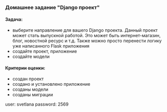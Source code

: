 ### Домашнее задание "Django проект"
#### Задача:
- выберите направление для вашего Django проекта. 
  Данный проект может стать выпускной работой. 
  Это может быть интернет-магазин, блог, новостной ресурс и т.д. 
  Также можно просто перенести логику уже написанного Flask приложения
- создайте проект, приложение
- создайте модели
#### Критерии оценки:
- создан проект
- создано и установлено приложение
- созданы модели
- созданы миграции

user: svetlana
password: 2569
